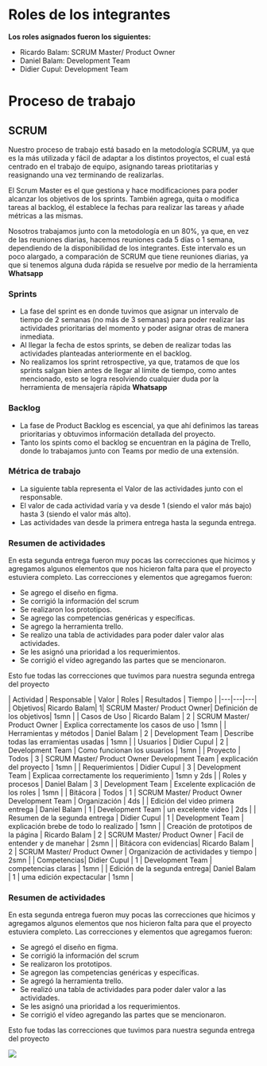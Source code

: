 # Roles de los integrantes

**Los roles asignados fueron los siguientes:** 
- Ricardo Balam: SCRUM Master/ Product Owner
- Daniel Balam: Development Team
- Didier Cupul: Development Team

# Proceso de trabajo

## SCRUM

Nuestro proceso de trabajo está basado en la metodología SCRUM, ya que es la más utilizada y fácil de adaptar a los distintos proyectos, el cual está centrado en el trabajo de equipo, asignando tareas priotitarias y reasignando una vez terminando de realizarlas.

El Scrum Master es el que gestiona y hace modificaciones para poder alcanzar los objetivos de los sprints. También agrega, quita o modifica tareas al backlog, él establece la fechas para realizar las tareas y añade métricas a las mismas.

Nosotros trabajamos junto con la metodología en un 80%, ya que, en vez de las reuniones diarias, hacemos reuniones cada 5 días o 1 semana, dependiendo de la disponibilidad de los integrantes. Este intervalo es un poco alargado, a comparación de SCRUM que tiene reuniones diarias, ya que si tenemos alguna duda rápida se resuelve por medio de la herramienta **Whatsapp**

### Sprints

* La fase del sprint es en donde tuvimos que asignar un intervalo de tiempo de 2 semanas (no más de 3 semanas) para poder realizar las actividades prioritarias del momento y poder asignar otras de manera inmediata.
* Al llegar la fecha de estos sprints, se deben de realizar todas las actividades planteadas anteriormente en el backlog.
* No realizamos los sprint retrospective, ya que, tratamos de que los sprints salgan bien antes de llegar al límite de tiempo, como antes mencionado, esto se logra resolviendo cualquier duda por la herramienta de mensajería rápida **Whatsapp**

### Backlog

* La fase de Product Backlog es escencial, ya que ahí definimos las tareas prioritarias y obtuvimos información detallada del proyecto.
* Tanto los spints como el backlog se encuentran en la página de Trello, donde lo trabajamos junto con Teams por medio de una extensión.

### Métrica de trabajo

* La siguiente tabla representa el Valor de las actividades junto con el responsable.
* El valor de cada actividad varía y va desde 1 (siendo el valor más bajo) hasta 3 (siendo el valor más alto).
* Las actividades van desde la primera entrega hasta la segunda entrega.

 ### Resumen de actividades

En esta segunda entrega fueron muy pocas las correcciones que hicimos  y agregamos algunos elementos que nos hicieron falta para  que el proyecto estuviera completo. Las correcciones y elementos que agregamos fueron:

* Se agrego el diseño en figma.
* Se corrigió la información del scrum 
* Se realizaron los prototipos.
* Se agrego las competencias genéricas y específicas.
* Se agrego la herramienta trello.
* Se realizo una tabla de actividades para poder daler valor alas actividades.
* Se les asignó una prioridad a los requerimientos.
* Se corrigió el vídeo agregando las partes que se  mencionaron.

Esto fue todas las correcciones que tuvimos para nuestra segunda entrega del proyecto

| Actividad | Responsable | Valor | Roles | Resultados | Tiempo |
|---|---|---|
| Objetivos| Ricardo Balam| 1| SCRUM Master/ Product Owner| Definición de los objetivos| 1smn | 
| Casos de Uso | Ricardo Balam | 2 | SCRUM Master/ Product Owner | Explica correctamente los casos de uso | 1smn |
| Herramientas y métodos | Daniel Balam | 2 | Development Team | Describe todas las erramientas usadas | 1smn |
| Usuarios | Didier Cupul | 2 | Development Team | Como funcionan los usuarios | 1smn |
| Proyecto | Todos | 3 | SCRUM Master/ Product Owner Development Team | explicación del proyecto | 1smn |
| Requerimientos | Didier Cupul | 3 | Development Team | Explicaa correctamente los requerimiento | 1smn y 2ds |
| Roles y procesos | Daniel Balam | 3 | Development Team | Excelente explicación de los roles | 1smn |
| Bitácora | Todos | 1 | SCRUM Master/ Product Owner Development Team | Organización | 4ds |
| Edición del video primera entrega | Daniel Balam | 1 | Development Team | un excelente video | 2ds |
| Resumen de la segunda entrega | Didier Cupul | 1 | Development Team | explicación brebe de todo lo realizado | 1smn |
| Creación de prototipos de la página | Ricardo Balam | 2 | SCRUM Master/ Product Owner | Facil de entender y de manehar | 2smn |
| Bitácora con evidencias| Ricardo Balam | 2 | SCRUM Master/ Product Owner | Organización de actividades y tiempo | 2smn |
| Competencias| Didier Cupul | 1 | Development Team | competencias claras | 1smn |
| Edición de la segunda entrega| Daniel Balam | 1 | uma edición expectacular | 1smn |

 ### Resumen de actividades

En esta segunda entrega fueron muy pocas las correcciones que hicimos  y agregamos algunos elementos que nos hicieron falta para  que el proyecto estuviera completo. Las correcciones y elementos que agregamos fueron:
* Se agregó el diseño en figma.
* Se corrigió la información del scrum 
* Se realizaron los prototipos.
* Se agregon las competencias genéricas y específicas.
* Se agregó la herramienta trello.
* Se realizó una tabla de actividades para poder daler valor a las actividades.
* Se les asignó una prioridad a los requerimientos.
* Se corrigió el vídeo agregando las partes que se  mencionaron.

Esto fue todas las correcciones que tuvimos para nuestra segunda entrega del proyecto


![](https://hondurasdigitalchallenge.com/wp-content/uploads/2020/05/section-1-image.png) 

